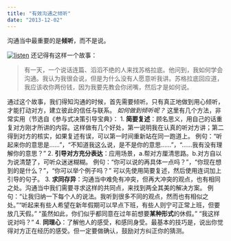 ```yaml
---
title: "有效沟通之倾听"
date: "2013-12-02"
---
```


沟通当中最重要的是**倾听**，而不是说。

[![listen](/wp-content/uploads/2013/12/listen-300x263.jpg)](/wp-content/uploads/2013/12/listen.jpg) 还记得有这样一个故事：

> 有一天，一个说话连篇、滔滔不绝的人来找苏格拉底。他问到，我如何学会沟通。我认为我很会说，但是为什么没有人愿意听我讲。苏格拉底回应道，我应该收你两份钱，因为我要先教会你闭嘴，然后才是如何说。

通过这个故事，我们得知沟通的时候，首先需要倾听。只有真正地做到用心倾听，才能打动对方，建立彼此的信任与联系。 _如何做到倾听呢？_ 这里有几个方法，非常实用（节选自《参与式决策引导宝典》： 1. **简要复述**：顾名思义，用自己的话重复对方刚才所讲的内容。这样做有几个好处，第一说明我在认真的听对方讲；第二得到对方的核实，如果复述有误，可以第一时间重新站在同一跑道上。 例句：“听起来你的意思是……”，“不知道我这么说，是不是你的意思……”，“……我有没有理解你的意思？” 2. **引导对方充分表达**：应用场景，a.帮对方厘清思路。b.对方自以为说清楚了，可听众迷迷糊糊。 例句：“你可以说的再具体一点吗？”，“你现在想到的是什么？”，“你可以举个例子吗？” 可以先使用简要复述，然后使用连词加上引导的句子。 3. **求同存异**：沟通当中难免有冲突，但再大冲突的观点，也有相同之处。沟通当中我们需要寻求这样的共同点，来找到两全其美的解决方案。 例句：“让我归纳一下每个人的说法。我听到很多不同的观点，然而也有相似之处。”“听起来有些人希望在新年假期可以早点下班，有些人则宁可正常上班，但要放几天假。” “虽然如此，你们似乎都同意在过年前想要**某种形式**的休假。” “我这样说对吗？” 4. **同理心**：了解他人的感受，和感同身受。最基本的技巧是，说出你觉得对方正在经历的感受。但一定要做确认，鼓励对方纠正你的猜测。
